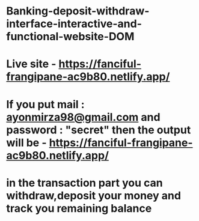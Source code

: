 # Banking-deposit-withdraw-interface-interactive-and-functional-website-DOM
# Live site - https://fanciful-frangipane-ac9b80.netlify.app/

# If you put mail : ayonmirza98@gmail.com and password : "secret" then the output will be - https://fanciful-frangipane-ac9b80.netlify.app/

# in the transaction part you can withdraw,deposit your money and track you remaining balance

